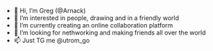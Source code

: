 - 👋 Hi, I’m Greg (@Arnack)
- 👀 I’m interested in people, drawing and in a friendly world
- 🌱 I’m currently creating an online collaboration platform
- 💞️ I’m looking for nethworking and making friends all over the world
- 📫 Just TG me @utrom_go

<!---
Arnack/Arnack is a ✨ special ✨ repository because its `README.md` (this file) appears on your GitHub profile.
You can click the Preview link to take a look at your changes.
--->
